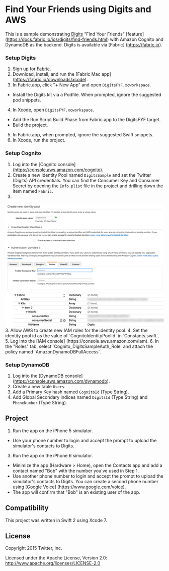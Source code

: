 # Find Your Friends using Digits and AWS

This is a sample demonstrating [Digits](http://digits.com) "Find Your Friends" [feature] (https://docs.fabric.io/ios/digits/find-friends.html) with Amazon Cognito and DynamoDB as the backend. Digits is available via [Fabric] (https://fabric.io).

### Setup Digits

1. Sign up for [Fabric](https://fabric.io).
2. Download, install, and run the [Fabric Mac app] (https://fabric.io/downloads/xcode).
3. In Fabric.app, click "+ New App" and open `DigitsFYF.xcworkspace`.
  * Install the Digits kit via a Podfile. When prompted, ignore the suggested pod snippets.
4. In Xcode, open `DigitsFYF.xcworkspace`.
  * Add the Run Script Build Phase from Fabric.app to the DigitsFYF target.
  * Build the project.
5. In Fabric.app, when prompted, ignore the suggested Swift snippets.
6. In Xcode, run the project.  

### Setup Cognito

1. Log into the [Cognito console] (https://console.aws.amazon.com/cognito).
2. Create a new Identity Pool named `DigitsSample` and set the Twitter (Digits) API credentials. You can find the Consumer Key and Consumer Secret by opening the `Info.plist` file in the project and drilling down the item named `Fabric`.
3. 
<img src="/screenshots/cognito.png" width="600">
<img src="/screenshots/plist.png" width="600">
3. Allow AWS to create new IAM roles for the identity pool. 
4. Set the identity pool id as the value of `CognitoIdentityPoolId` in `Constants.swift`. 
5. Log into the [IAM console] (https://console.aws.amazon.com/iam).
6. In the "Roles" tab, select `Cognito_DigitsSampleAuth_Role` and attach the policy named `AmazonDynamoDBFullAccess`.

### Setup DynamoDB

1. Log into the [DynamoDB console] (https://console.aws.amazon.com/dynamodb).
2. Create a new table `Users`.
3. Add a Primary Key hash named `CognitoId` (Type String).
4. Add Global Secondary indices named `DigitsId` (Type String) and `PhoneNumber` (Type String).

## Project

1. Run the app on the iPhone 5 simulator. 
  * Use your phone number to login and accept the prompt to upload the simulator's contacts to Digits. 
3. Run the app on the iPhone 6 simulator.
  * Minimize the app (Hardware > Home), open the Contacts app and add a contact named "Bob" with the number you've used in Step 1. 
  * Use another phone number to login and accept the prompt to upload the simulator's contacts to Digits. You can create a second phone number using [Google Voice] (https://www.google.com/voice). 
  * The app will confirm that "Bob" is an existing user of the app. 

## Compatibility

This project was written in Swift 2 using Xcode 7. 

## License

Copyright 2015 Twitter, Inc.

Licensed under the Apache License, Version 2.0: http://www.apache.org/licenses/LICENSE-2.0
